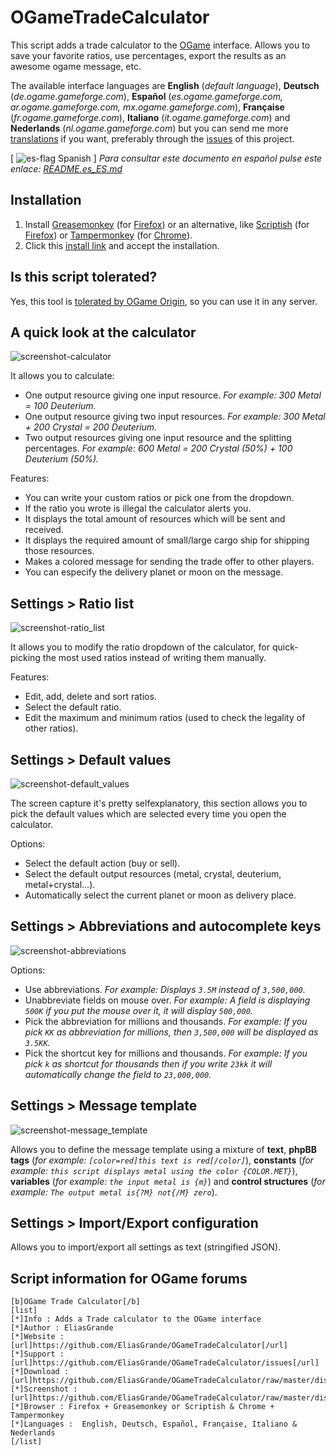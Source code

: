 
OGameTradeCalculator
====================

This script adds a trade calculator to the [OGame] interface. Allows you to save your favorite ratios, use percentages, export the results as an awesome ogame message, etc.

The available interface languages are **English** (*default language*), **Deutsch** (*de.ogame.gameforge.com*), **Español** (*es.ogame.gameforge.com, ar.ogame.gameforge.com, mx.ogame.gameforge.com*), **Française** (*fr.ogame.gameforge.com*), **Italiano** (*it.ogame.gameforge.com*) and **Nederlands** (*nl.ogame.gameforge.com*) but you can send me more [translations] if you want, preferably through the [issues] of this project.

\[ ![es-flag] Spanish \] *Para consultar este documento en español pulse este enlace: [README.es\_ES.md]*

Installation
------------

  1. Install [Greasemonkey] \(for [Firefox]\) or an alternative, like [Scriptish] \(for [Firefox]\) or [Tampermonkey] \(for [Chrome]\).
  2. Click this [install link] and accept the installation.

Is this script tolerated?
-------------------------

Yes, this tool is [tolerated by OGame Origin], so you can use it in any server.

A quick look at the calculator
------------------------------

![screenshot-calculator]

It allows you to calculate:

  - One output resource giving one input resource.
    *For example: 300 Metal = 100 Deuterium.*
  - One output resource giving two input resources.
    *For example: 300 Metal + 200 Crystal = 200 Deuterium.*
  - Two output resources giving one input resource and the splitting percentages.
    *For example: 600 Metal = 200 Crystal (50%) + 100 Deuterium (50%).*

Features:

  - You can write your custom ratios or pick one from the dropdown.
  - If the ratio you wrote is illegal the calculator alerts you.
  - It displays the total amount of resources which will be sent and received.
  - It displays the required amount of small/large cargo ship for shipping those resources.
  - Makes a colored message for sending the trade offer to other players.
  - You can especify the delivery planet or moon on the message.

Settings > Ratio list
---------------------

![screenshot-ratio_list]

It allows you to modify the ratio dropdown of the calculator, for quick-picking the most used ratios instead of writing them manually.

Features:

  - Edit, add, delete and sort ratios.
  - Select the default ratio.
  - Edit the maximum and minimum ratios (used to check the legality of other ratios).

Settings > Default values
-------------------------

![screenshot-default_values]

The screen capture it's pretty selfexplanatory, this section allows you to pick the default values which are selected every time you open the calculator.

Options:

  - Select the default action (buy or sell).
  - Select the default output resources (metal, crystal, deuterium, metal+crystal...).
  - Automatically select the current planet or moon as delivery place.

Settings > Abbreviations and autocomplete keys
----------------------------------------------

![screenshot-abbreviations]

Options:

  - Use abbreviations.
    *For example: Displays `3.5M` instead of `3,500,000`.*
  - Unabbreviate fields on mouse over.
    *For example: A field is displaying `500K` if you put the mouse over it, it will display `500,000`.*
  - Pick the abbreviation for millions and thousands.
    *For example: If you pick `KK` as abbreviation for millions, then `3,500,000` will be displayed as `3.5KK`.*
  - Pick the shortcut key for millions and thousands.
    *For example: If you pick `k` as shortcut for thousands then if you write `23kk` it will automatically change the field to `23,000,000`.*

Settings > Message template
---------------------------

![screenshot-message_template]

Allows you to define the message template using a mixture of **text**, **phpBB tags** (*for example: `[color=red]this text is red[/color]`*), **constants** (*for example: `this script displays metal using the color {COLOR.MET}`*), **variables** (*for example: `the input metal is {m}`*) and **control structures** (*for example: `The output metal is{?M} not{/M} zero`*).

Settings > Import/Export configuration
--------------------------------------

Allows you to import/export all settings as text (stringified JSON).

Script information for OGame forums
-----------------------------------

```
[b]OGame Trade Calculator[/b]
[list]
[*]Info : Adds a Trade calculator to the OGame interface
[*]Author : EliasGrande
[*]Website : [url]https://github.com/EliasGrande/OGameTradeCalculator[/url]
[*]Support : [url]https://github.com/EliasGrande/OGameTradeCalculator/issues[/url]
[*]Download : [url]https://github.com/EliasGrande/OGameTradeCalculator/raw/master/dist/releases/latest.user.js[/url]
[*]Screenshot : [url]https://github.com/EliasGrande/OGameTradeCalculator/raw/master/dist/img/readme/calc.png[/url]
[*]Browser : Firefox + Greasemonkey or Scriptish & Chrome + Tampermonkey
[*]Languages :  English, Deutsch, Español, Française, Italiano & Nederlands
[/list]
```

[OGame]:http://en.ogame.gameforge.com/
[tolerated by OGame Origin]:http://board.origin.ogame.gameforge.com/board175-user-projects/board39-official-tolerated-tools-addons-scripts/4367-ogame-trade-calculator/

[Firefox]:https://www.mozilla.org/firefox
[Greasemonkey]:https://addons.mozilla.org/firefox/addon/greasemonkey/
[Scriptish]:https://addons.mozilla.org/firefox/addon/scriptish/

[Chrome]:https://www.google.com/chrome/
[Tampermonkey]:https://chrome.google.com/webstore/detail/tampermonkey/dhdgffkkebhmkfjojejmpbldmpobfkfo

[issues]:/../../issues
[README.es\_ES.md]:README.es_ES.md
[translations]:dist/locale
[install link]:dist/releases/latest.user.js?raw=true&.user.js

[screenshot-calculator]:dist/img/readme/calc.png?raw=true
[screenshot-ratio_list]:dist/img/readme/ratio-list.png?raw=true
[screenshot-default_values]:dist/img/readme/def-values.png?raw=true
[screenshot-abbreviations]:dist/img/readme/abb-auto.png?raw=true
[screenshot-message_template]:dist/img/readme/msg-tpl.png?raw=true
[es-flag]:dist/img/icons/es-flag.gif?raw=true
